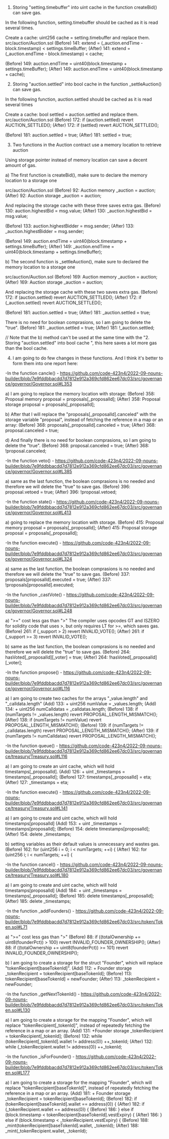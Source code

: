 1. Storing "setting.timebuffer" into uint cache in the function createBid() can save gas.

In the following function, setting.timebuffer should be cached as it is read several times.

Create a cache: uint256 cache = setting.timebuffer and replace them.
src/auction/Auction.sol
(Before) 141: extend = (_auction.endTime - block.timestamp) < settings.timeBuffer;
(After) 141: extend = (_auction.endTime - block.timestamp) < cache;

(Before) 149: auction.endTime = uint40(block.timestamp + settings.timeBuffer);
(After) 149: auction.endTime = uint40(block.timestamp + cache);

2. Storing "auction.settled" into bool cache in the function _settleAuction() can save gas.

In the following function, auction.settled should be cached as it is read several times

Create a cache: bool settled = auction.settled and replace them.
src/auction/Auction.sol
(Before) 172: if (auction.settled) revert AUCTION_SETTLED();
(After) 172: if (settled) revert AUCTION_SETTLED();

(Before) 181: auction.settled = true;
(After) 181: settled = true;

3. Two functions in the Auction contract use a memory location to retrieve auction

Using storage pointer instead of memory location can save a decent amount of gas.

a) The first function is createBid(), make sure to declare the memory location to a storage one

src/auction/Auction.sol
(Before) 92: Auction memory _auction = auction;
(After) 92:  Auction storage _auction = auction;

And replacing the storage cache with these three saves extra gas.
(Before) 130: auction.highestBid = msg.value;
(After) 130: _auction.highestBid = msg.value;

(Before) 133: auction.highestBidder = msg.sender;
(After) 133: _auction.highestBidder = msg.sender;

(Before) 149: auction.endTime = uint40(block.timestamp + settings.timeBuffer);
(After) 149: _auction.endTime = uint40(block.timestamp + settings.timeBuffer);

b) The second function is _settleAuction(), make sure to declared the memory location to a storage one

src/auction/Auction.sol
(Before) 169: Auction memory _auction = auction;
(After) 169: Auction storage _auction = auction;

And replacing the storage cache with these two saves extra gas.
(Before) 172: if (auction.settled) revert AUCTION_SETTLED();
(After) 172: if (_auction.settled) revert AUCTION_SETTLED();

(Before) 181: auction.settled = true;
(After) 181: _auction.settled = true;

There is no need for boolean comprasions, so l am going to delete the "true".
(Before) 181: _auction.settled = true;
(After) 181: !_auction.settled;

// Note that the b) method can't be used at the same time with the "2. Storing "auction.settled" into bool cache ", this here saves a lot more gas than the bool cache. 

4. l am going to do few changes in these functions. And l think it's better to form them into one report here:

-In the function cancle() - https://github.com/code-423n4/2022-09-nouns-builder/blob/7e9fddbbacdd7d7812e912a369cfd862ee67dc03/src/governance/governor/Governor.sol#L353

a) l am going to replace the memory location with storage:
(Before) 358: Proposal memory proposal = proposals[_proposalId];
(After) 358: Proposal storage proposal = proposals[_proposalId];

b) After that l will replace the "proposals[_proposalId].canceled" with the storage variable "proposal", instead of fetching the reference in a map or an array: 
(Before) 368: proposals[_proposalId].canceled = true;
(After) 368: proposal.canceled = true;

d) And finally there is no need for boolean comprasions, so l am going to delete the "true".
(Before) 368: proposal.canceled = true;
(After) 368: !proposal.canceled;

-In the function veto() - https://github.com/code-423n4/2022-09-nouns-builder/blob/7e9fddbbacdd7d7812e912a369cfd862ee67dc03/src/governance/governor/Governor.sol#L385

a) same as the last function, the boolean comprasions is no needed and therefore we will delete the "true" to save gas.
(Before) 396: proposal.vetoed = true;
(After) 396: !proposal.vetoed;

-In the function state() - https://github.com/code-423n4/2022-09-nouns-builder/blob/7e9fddbbacdd7d7812e912a369cfd862ee67dc03/src/governance/governor/Governor.sol#L413

a) going to replace the memory location with storage.
(Before) 415: Proposal memory proposal = proposals[_proposalId];
(After) 415: Proposal storage proposal = proposals[_proposalId];

-In the function execute() - https://github.com/code-423n4/2022-09-nouns-builder/blob/7e9fddbbacdd7d7812e912a369cfd862ee67dc03/src/governance/governor/Governor.sol#L324

a) same as the last function, the boolean comprasions is no needed and therefore we will delete the "true" to save gas.
(Before) 337: proposals[proposalId].executed = true;
(After) 337: !proposals[proposalId].executed;

-In the function _castVote() - https://github.com/code-423n4/2022-09-nouns-builder/blob/7e9fddbbacdd7d7812e912a369cfd862ee67dc03/src/governance/governor/Governor.sol#L248

a) ">=" cost less gas than ">"
The compiler uses opcodes GT and ISZERO for solidity code that uses >, but only requires LT for >=, which saves gas.
(Before) 261: if (_support > 2) revert INVALID_VOTE();
(After) 261: if (_support >= 3) revert INVALID_VOTE();

b) same as the last function, the boolean comprasions is no needed and therefore we will delete the "true" to save gas.
(Before) 264: hasVoted[_proposalId][_voter] = true;
(After) 264: !hasVoted[_proposalId][_voter];

-In the function propose() - https://github.com/code-423n4/2022-09-nouns-builder/blob/7e9fddbbacdd7d7812e912a369cfd862ee67dc03/src/governance/governor/Governor.sol#L116

a) l am going to create two caches for the arrays "_value.length" and "_calldata.length"
(Add) 133: + uint256 numValue = _values.length;
(Add) 134: + uint256 numCalldatas = _calldatas.length;
(Before) 138: if (numTargets != _values.length) revert PROPOSAL_LENGTH_MISMATCH();
(After) 138: if (numTargets != numValue) revert PROPOSAL_LENGTH_MISMATCH();
(Before) 139: if (numTargets != _calldatas.length) revert PROPOSAL_LENGTH_MISMATCH();
(After) 139: if (numTargets != numCalldatas) revert PROPOSAL_LENGTH_MISMATCH();

-In the function queue() - https://github.com/code-423n4/2022-09-nouns-builder/blob/7e9fddbbacdd7d7812e912a369cfd862ee67dc03/src/governance/treasury/Treasury.sol#L116

a) l am going to create an uint cache, which will hold timestamps[_proposalId].
(Add) 126: + uint _timestamps = timestamps[_proposalId];
(Before) 127: timestamps[_proposalId] = eta;
(After) 127: _timestamps = eta;

-In the function execute() - https://github.com/code-423n4/2022-09-nouns-builder/blob/7e9fddbbacdd7d7812e912a369cfd862ee67dc03/src/governance/treasury/Treasury.sol#L141

a) l am going to create and uint cache, which will hold timestamps[proposalId]
(Add) 153: + uint _timestamps = timestamps[proposalId];
(Before) 154: delete timestamps[proposalId];
(After) 154: delete _timestamps;

b) setting variables as their default values is unnecessary and wastes gas.
(Before) 162: for (uint256 i = 0; i < numTargets; ++i) {
(After) 162: for (uint256 i; i < numTargets; ++i) {

-In the function cancel() - https://github.com/code-423n4/2022-09-nouns-builder/blob/7e9fddbbacdd7d7812e912a369cfd862ee67dc03/src/governance/treasury/Treasury.sol#L180

a) l am going to create and uint cache, which will hold timestamps[proposalId]
(Add) 184: + uint _timestamps = timestamps[_proposalId];
(Before) 185: delete timestamps[_proposalId];
(After) 185: delete _timestamps;

-In the function _addFounders() - https://github.com/code-423n4/2022-09-nouns-builder/blob/7e9fddbbacdd7d7812e912a369cfd862ee67dc03/src/token/Token.sol#L71

a)  ">=" cost less gas than ">"
(Before) 88: if ((totalOwnership += uint8(founderPct)) > 100) revert INVALID_FOUNDER_OWNERSHIP();
(After) 88: if ((totalOwnership += uint8(founderPct)) >= 101) revert INVALID_FOUNDER_OWNERSHIP();

b) l am going to create a storage for the struct "Founder", which will replace "tokenRecipient[baseTokenId]".
(Add) 112: + Founder storage _tokenRecipient = tokenRecipient[baseTokenId];
(Before) 113: tokenRecipient[baseTokenId] = newFounder;
(After) 113: _tokenRecipient = newFounder;

-In the function _getNextTokenId() - https://github.com/code-423n4/2022-09-nouns-builder/blob/7e9fddbbacdd7d7812e912a369cfd862ee67dc03/src/token/Token.sol#L130

a) l am going to create a storage for the mapping "Founder", which will replace "tokenRecipient[_tokenId]", instead of repeatedly fetching the reference in a map or an array.
(Add) 131: +Founder storage _tokenRecipient = tokenRecipient[_tokenId]; 
(Before) 132: while (tokenRecipient[_tokenId].wallet != address(0)) ++_tokenId;
(After) 132: while (_tokenRecipient.wallet != address(0)) ++_tokenId;

-In the function _isForFounder() - https://github.com/code-423n4/2022-09-nouns-builder/blob/7e9fddbbacdd7d7812e912a369cfd862ee67dc03/src/token/Token.sol#L177

a) l am going to create a storage for the mapping "Founder", which will replace "tokenRecipient[baseTokenId]", instead of repeatedly fetching the reference in a map or an array.
(Add) 181: + Founder storage _tokenRecipient = tokenRecipient[baseTokenId];
(Before) 182: if (tokenRecipient[baseTokenId].wallet == address(0)) {
(After) 182: if (_tokenRecipient.wallet == address(0)) {
(Before) 186: } else if (block.timestamp < tokenRecipient[baseTokenId].vestExpiry) {
(After) 186: } else if (block.timestamp < _tokenRecipient.vestExpiry) {
(Before) 188: _mint(tokenRecipient[baseTokenId].wallet, _tokenId);
(After) 188: _mint(_tokenRecipient.wallet, _tokenId);